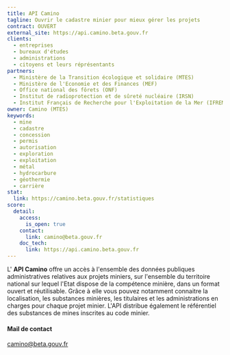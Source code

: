 ```yaml
---
title: API Camino
tagline: Ouvrir le cadastre minier pour mieux gérer les projets
contract: OUVERT
external_site: https://api.camino.beta.gouv.fr
clients:
  - entreprises
  - bureaux d'études
  - administrations
  - citoyens et leurs réprésentants
partners:
  - Ministère de la Transition écologique et solidaire (MTES)
  - Ministère de l'Economie et des Finances (MEF)
  - Office national des fôrets (ONF)
  - Institut de radioprotection et de sûreté nucléaire (IRSN)
  - Institut Français de Recherche pour l'Exploitation de la Mer (IFREMER)
owner: Camino (MTES)
keywords:
  - mine
  - cadastre
  - concession
  - permis
  - autorisation
  - exploration
  - exploitation
  - métal
  - hydrocarbure
  - géothermie
  - carrière
stat:
  link: https://camino.beta.gouv.fr/statistiques
score:
  detail:
    access:
      is_open: true
    contact:
      link: camino@beta.gouv.fr
    doc_tech:
      link: https://api.camino.beta.gouv.fr
---
```


L' __API Camino__ offre un accès à l'ensemble des données publiques administratives relatives aux projets miniers, sur l'ensemble du territoire national sur lequel l'Etat dispose de la compétence minière, dans un format ouvert et réutilisable. 
Grâce à elle vous pouvez notamment connaitre la localisation, les substances minières, les titulaires et les administrations en charges pour chaque projet minier. L'API distribue également le référentiel des substances de mines inscrites au code minier.

#### Mail de contact

camino@beta.gouv.fr
